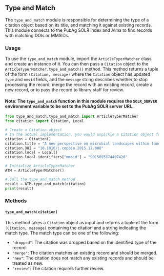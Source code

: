 ## Type and Match

The `type_and_match` module is responsible for determining the type of a citation object based on its title, and matching it against existing records. This module connects to the PubAg SOLR index and Alma to find records with matching DOIs or MMSIDs.

### Usage

To use the `type_and_match` module, import the `ArticleTyperMatcher` class and create an instance of it. You can then pass a `Citation` object to the `ArticleTyperMatcher.type_and_match()` method. This method returns a tuple of the form `(Citation, message)` where the `Citation` object has updated `type` and `mmsid` fields, and the `message` string describes whether to stop processing the record, merge the record with an existing record, create a new record, or to pass the record to library staff for review.

#### Note: The `type_and_match` function in this module requires the `SOLR_SERVER` environment variable to be set to the PubAg SOLR server URL.

```python
from type_and_match.type_and_match import ArticleTyperMatcher
from citation import Citation, Local

# Create a Citation object
# In the actual implementation, you would unpickle a Citation object from the previous step
citation = Citation()
citation.title = "A new perspective on microbial landscapes within food production"
citation.DOI = "10.1016/j.copbio.2015.12.008"
citation.local = Local()
citation.local.identifiers["mmsid"] = "9915695874407426"

# Initialize ArticleTyperMatcher
ATM = ArticleTyperMatcher()

# Call the type_and_match method
result = ATM.type_and_match(citation)
print(result)
```

### Methods

#### `type_and_match(citation)`

This method takes a `Citation` object as input and returns a tuple of the form `(Citation, message)` containing the citation and a string indicating the match type. The match type can be one of the following:
- `"dropped"`: The citation was dropped based on the identified type of the record.
- `"merge"`: The citation matches an existing record and should be merged.
- `"new"`: The citation does not match any existing records and should be treated as new.
- `"review"`: The citation requires further review.